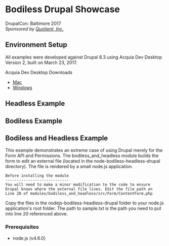 # Bodiless Drupal Showcase  
DrupalCon: Baltimore 2017  
_Sponsored by [Quotient, Inc.](http://www.quotient-inc.com)_

## Environment Setup

All examples were developed against Drupal 8.3 using Acquia Dev Desktop Version 2, built on March 23, 2017.

Acquia Dev Desktop Downloads  
- [Mac](https://dev.acquia.com/sites/default/files/downloads/dev-desktop/AcquiaDevDesktop-2-2017-03-23.dmg)  
- [Windows](https://dev.acquia.com/sites/default/files/downloads/dev-desktop/AcquiaDevDesktop-2-2017-03-23.exe)  

## Headless Example

## Bodiless Example

## Bodiless and Headless Example

This example demonstrates an extreme case of using Drupal merely for the Form API and Permissions. The bodiless_and_headless module builds the form to edit an external file (located in the node-bodiless-headless-drupal directory). The file is rendered by a small node.js application.

```
Before installing the module
----------------------------
You will need to make a minor modification to the code to ensure
Drupal knows where the external file lives. Edit the file path on
Line 20 of modules/bodiless_and_headless/src/Form/ContentForm.php
```

Copy the files in the nodejs-bodiless-headless-drupal folder to your node.js application's root folder. The path to sample.txt is the path you need to put into line 20 referenced above.

### Prerequisites
- node.js (v4.6.0)

